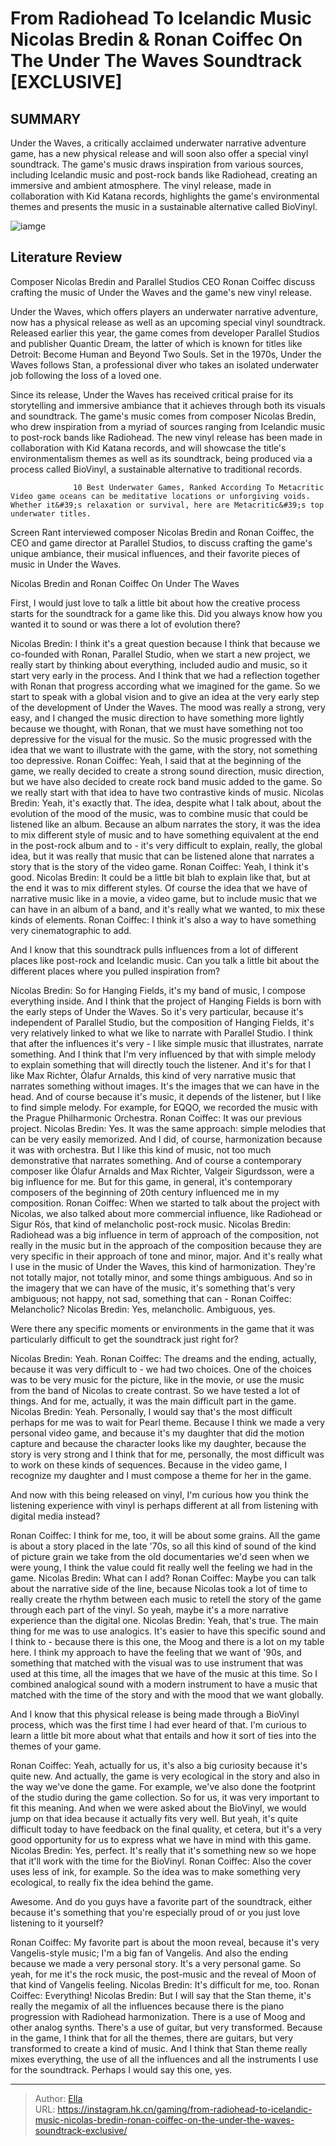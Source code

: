 # From Radiohead To Icelandic Music Nicolas Bredin &amp; Ronan Coiffec On The Under The Waves Soundtrack [EXCLUSIVE]


## SUMMARY 



  Under the Waves, a critically acclaimed underwater narrative adventure game, has a new physical release and will soon also offer a special vinyl soundtrack.   The game&#39;s music draws inspiration from various sources, including Icelandic music and post-rock bands like Radiohead, creating an immersive and ambient atmosphere.   The vinyl release, made in collaboration with Kid Katana records, highlights the game&#39;s environmental themes and presents the music in a sustainable alternative called BioVinyl.  

![iamge](https://static1.srcdn.com/wordpress/wp-content/uploads/2023/12/under-the-waves-interview.jpg)

## Literature Review

Composer Nicolas Bredin and Parallel Studios CEO Ronan Coiffec discuss crafting the music of Under the Waves and the game&#39;s new vinyl release.




Under the Waves, which offers players an underwater narrative adventure, now has a physical release as well as an upcoming special vinyl soundtrack. Released earlier this year, the game comes from developer Parallel Studios and publisher Quantic Dream, the latter of which is known for titles like Detroit: Become Human and Beyond Two Souls. Set in the 1970s, Under the Waves follows Stan, a professional diver who takes an isolated underwater job following the loss of a loved one.




Since its release, Under the Waves has received critical praise for its storytelling and immersive ambiance that it achieves through both its visuals and soundtrack. The game&#39;s music comes from composer Nicolas Bredin, who drew inspiration from a myriad of sources ranging from Icelandic music to post-rock bands like Radiohead. The new vinyl release has been made in collaboration with Kid Katana records, and will showcase the title&#39;s environmentalism themes as well as its soundtrack, being produced via a process called BioVinyl, a sustainable alternative to traditional records.

                  10 Best Underwater Games, Ranked According To Metacritic   Video game oceans can be meditative locations or unforgiving voids. Whether it&#39;s relaxation or survival, here are Metacritic&#39;s top underwater titles.   

Screen Rant interviewed composer Nicolas Bredin and Ronan Coiffec, the CEO and game director at Parallel Studios, to discuss crafting the game&#39;s unique ambiance, their musical influences, and their favorite pieces of music in Under the Waves.





 


 Nicolas Bredin and Ronan Coiffec On Under The Waves 
         

First, I would just love to talk a little bit about how the creative process starts for the soundtrack for a game like this. Did you always know how you wanted it to sound or was there a lot of evolution there?


Nicolas Bredin: I think it&#39;s a great question because I think that because we co-founded with Ronan, Parallel Studio, when we start a new project, we really start by thinking about everything, included audio and music, so it start very early in the process. And I think that we had a reflection together with Ronan that progress according what we imagined for the game.
So we start to speak with a global vision and to give an idea at the very early step of the development of Under the Waves. The mood was really a strong, very easy, and I changed the music direction to have something more lightly because we thought, with Ronan, that we must have something not too depressive for the visual for the music. So the music progressed with the idea that we want to illustrate with the game, with the story, not something too depressive.
Ronan Coiffec: Yeah, I said that at the beginning of the game, we really decided to create a strong sound direction, music direction, but we have also decided to create rock band music added to the game. So we really start with that idea to have two contrastive kinds of music.
Nicolas Bredin: Yeah, it&#39;s exactly that. The idea, despite what I talk about, about the evolution of the mood of the music, was to combine music that could be listened like an album. Because an album narrates the story, it was the idea to mix different style of music and to have something equivalent at the end in the post-rock album and to - it&#39;s very difficult to explain, really, the global idea, but it was really that music that can be listened alone that narrates a story that is the story of the video game.
Ronan Coiffec: Yeah, I think it&#39;s good.
Nicolas Bredin: It could be a little bit blah to explain like that, but at the end it was to mix different styles. Of course the idea that we have of narrative music like in a movie, a video game, but to include music that we can have in an album of a band, and it&#39;s really what we wanted, to mix these kinds of elements.
Ronan Coiffec: I think it&#39;s also a way to have something very cinematographic to add.





And I know that this soundtrack pulls influences from a lot of different places like post-rock and Icelandic music. Can you talk a little bit about the different places where you pulled inspiration from?


Nicolas Bredin: So for Hanging Fields, it&#39;s my band of music, I compose everything inside. And I think that the project of Hanging Fields is born with the early steps of Under the Waves. So it&#39;s very particular, because it&#39;s independent of Parallel Studio, but the composition of Hanging Fields, it&#39;s very relatively linked to what we like to narrate with Parallel Studio.
I think that after the influences it&#39;s very - I like simple music that illustrates, narrate something. And I think that I&#39;m very influenced by that with simple melody to explain something that will directly touch the listener. And it&#39;s for that I like Max Richter, Ólafur Arnalds, this kind of very narrative music that narrates something without images. It&#39;s the images that we can have in the head. And of course because it&#39;s music, it depends of the listener, but I like to find simple melody. For example, for EQQO, we recorded the music with the Prague Philharmonic Orchestra.
Ronan Coiffec: It was our previous project.
Nicolas Bredin: Yes. It was the same approach: simple melodies that can be very easily memorized. And I did, of course, harmonization because it was with orchestra. But I like this kind of music, not too much demonstrative that narrates something. And of course a contemporary composer like Ólafur Arnalds and Max Richter, Valgeir Sigurdsson, were a big influence for me. But for this game, in general, it&#39;s contemporary composers of the beginning of 20th century influenced me in my composition.
Ronan Coiffec: When we started to talk about the project with Nicolas, we also talked about more commercial influence, like Radiohead or Sigur Rós, that kind of melancholic post-rock music.
Nicolas Bredin: Radiohead was a big influence in term of approach of the composition, not really in the music but in the approach of the composition because they are very specific in their approach of tone and minor, major. And it&#39;s really what I use in the music of Under the Waves, this kind of harmonization. They&#39;re not totally major, not totally minor, and some things ambiguous. And so in the imagery that we can have of the music, it&#39;s something that&#39;s very ambiguous; not happy, not sad, something that can -
Ronan Coiffec: Melancholic?
Nicolas Bredin: Yes, melancholic. Ambiguous, yes.





Were there any specific moments or environments in the game that it was particularly difficult to get the soundtrack just right for?


Nicolas Bredin: Yeah.
Ronan Coiffec: The dreams and the ending, actually, because it was very difficult to - we had two choices. One of the choices was to be very music for the picture, like in the movie, or use the music from the band of Nicolas to create contrast. So we have tested a lot of things. And for me, actually, it was the main difficult part in the game.
Nicolas Bredin: Yeah. Personally, I would say that&#39;s the most difficult perhaps for me was to wait for Pearl theme. Because I think we made a very personal video game, and because it&#39;s my daughter that did the motion capture and because the character looks like my daughter, because the story is very strong and I think that for me, personally, the most difficult was to work on these kinds of sequences. Because in the video game, I recognize my daughter and I must compose a theme for her in the game.





          

And now with this being released on vinyl, I&#39;m curious how you think the listening experience with vinyl is perhaps different at all from listening with digital media instead?


Ronan Coiffec: I think for me, too, it will be about some grains. All the game is about a story placed in the late &#39;70s, so all this kind of sound of the kind of picture grain we take from the old documentaries we&#39;d seen when we were young, I think the value could fit really well the feeling we had in the game.
Nicolas Bredin: What can I add?
Ronan Coiffec: Maybe you can talk about the narrative side of the line, because Nicolas took a lot of time to really create the rhythm between each music to retell the story of the game through each part of the vinyl. So yeah, maybe it&#39;s a more narrative experience than the digital one.
Nicolas Bredin: Yeah, that&#39;s true. The main thing for me was to use analogics. It&#39;s easier to have this specific sound and I think to - because there is this one, the Moog and there is a lot on my table here. I think my approach to have the feeling that we want of &#39;90s, and something that matched with the visual was to use instrument that was used at this time, all the images that we have of the music at this time. So I combined analogical sound with a modern instrument to have a music that matched with the time of the story and with the mood that we want globally.





And I know that this physical release is being made through a BioVinyl process, which was the first time I had ever heard of that. I&#39;m curious to learn a little bit more about what that entails and how it sort of ties into the themes of your game.


Ronan Coiffec: Yeah, actually for us, it&#39;s also a big curiosity because it&#39;s quite new. And actually, the game is very ecological in the story and also in the way we&#39;ve done the game. For example, we&#39;ve also done the footprint of the studio during the game collection. So for us, it was very important to fit this meaning. And when we were asked about the BioVinyl, we would jump on that idea because it actually fits very well. But yeah, it&#39;s quite difficult today to have feedback on the final quality, et cetera, but it&#39;s a very good opportunity for us to express what we have in mind with this game.
Nicolas Bredin: Yes, perfect. It&#39;s really that it&#39;s something new so we hope that it&#39;ll work with the time for the BioVinyl.
Ronan Coiffec: Also the cover uses less of ink, for example. So the idea was to make something very ecological, to really fix the idea behind the game.





Awesome. And do you guys have a favorite part of the soundtrack, either because it&#39;s something that you&#39;re especially proud of or you just love listening to it yourself?


Ronan Coiffec: My favorite part is about the moon reveal, because it&#39;s very Vangelis-style music; I&#39;m a big fan of Vangelis. And also the ending because we made a very personal story. It&#39;s a very personal game. So yeah, for me it&#39;s the rock music, the post-music and the reveal of Moon of that kind of Vangelis feeling.
Nicolas Bredin: It&#39;s difficult for me, too.
Ronan Coiffec: Everything!
Nicolas Bredin: But I will say that the Stan theme, it&#39;s really the megamix of all the influences because there is the piano progression with Radiohead harmonization. There is a use of Moog and other analog synths. There&#39;s a use of guitar, but very transformed. Because in the game, I think that for all the themes, there are guitars, but very transformed to create a kind of music. And I think that Stan theme really mixes everything, the use of all the influences and all the instruments I use for the soundtrack. Perhaps I would say this one, yes.







---

> Author: [Ella](https://instagram.hk.cn/)  
> URL: https://instagram.hk.cn/gaming/from-radiohead-to-icelandic-music-nicolas-bredin-ronan-coiffec-on-the-under-the-waves-soundtrack-exclusive/  

